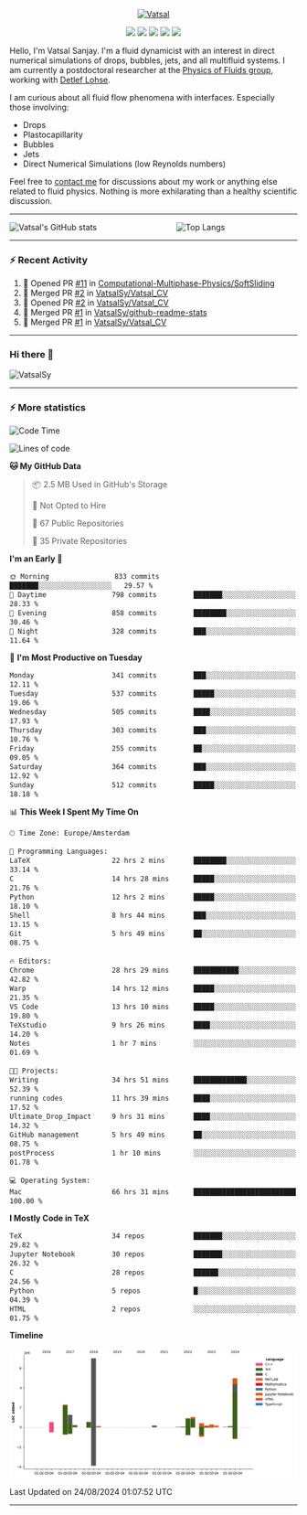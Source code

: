 <center>

[<img alt="Vatsal" width="200px" src="https://www.dropbox.com/s/dxyybgtblo8er6h/Logo_Vatsal_Vector.png?raw=1">](https://www.vatsalsanjay.com)

[<img src="https://img.shields.io/badge/googlescholar-4285F4?&style=for-the-badge&logo=googlescholar&logoColor=white">](https://scholar.google.com/citations?hl=en&user=67aQviYAAAAJ)
[<img src="https://img.shields.io/static/v1.svg?&style=for-the-badge&logo=ResearchGate&label=&message=ResearchGate&logoColor=white&color=green">](https://www.researchgate.net/profile/Vatsal-Sanjay-2)
[<img src="https://img.shields.io/badge/twitter-1DA1F2?&style=for-the-badge&logo=twitter&logoColor=white">](https://twitter.com/VatsalSanjay)
[<img src="https://img.shields.io/badge/linkedin-0A66C2?&style=for-the-badge&logo=linkedin">](https://www.linkedin.com/in/vatsalsanjay/)
[<img src="https://img.shields.io/badge/orcid-A6CE39?&style=for-the-badge&logo=orcid&logoColor=white">](https://orcid.org/0000-0002-4293-6099)

</center>

Hello, I'm Vatsal Sanjay. I'm a fluid dynamicist with an interest in direct numerical simulations of drops, bubbles, jets, and all multifluid systems. I am currently a postdoctoral researcher at the [Physics of Fluids group](https://pof.tnw.utwente.nl), working with [Detlef Lohse](https://en.wikipedia.org/wiki/Detlef_Lohse). 

I am curious about all fluid flow phenomena with interfaces. Especially those involving:

- Drops
- Plastocapillarity
- Bubbles
- Jets
- Direct Numerical Simulations (low Reynolds numbers)

Feel free to [contact me](mailto:contact@vatsalsanjay.com) for discussions about my work or anything else related to fluid physics. Nothing is more exhilarating than a healthy scientific discussion.

<!-- ![Vatsal's GitHub stats](https://github-readme-stats-xi-wine-74.vercel.app/api?username=VatsalSy&show_icons=true&theme=vision-friendly-dark)

![Top Langs](https://github-readme-stats-xi-wine-74.vercel.app/api/top-langs/?username=VatsalSy&layout=compact&theme=vision-friendly-dark) -->

---
<div style="display: flex; justify-content: space-between;">
    <img src="https://github-readme-stats-xi-wine-74.vercel.app/api?username=VatsalSy&show_icons=true&theme=vision-friendly-dark" alt="Vatsal's GitHub stats" style="width: 55%;">
    <img src="https://github-readme-stats-xi-wine-74.vercel.app/api/top-langs/?username=VatsalSy&layout=compact&theme=vision-friendly-dark" alt="Top Langs" style="width: 42%;">
</div>

---

### :zap: Recent Activity

<!--START_SECTION:activity-->
1. 💪 Opened PR [#11](https://github.com/Computational-Multiphase-Physics/SoftSliding/pull/11) in [Computational-Multiphase-Physics/SoftSliding](https://github.com/Computational-Multiphase-Physics/SoftSliding)
2. 🎉 Merged PR [#2](https://github.com/VatsalSy/Vatsal_CV/pull/2) in [VatsalSy/Vatsal_CV](https://github.com/VatsalSy/Vatsal_CV)
3. 💪 Opened PR [#2](https://github.com/VatsalSy/Vatsal_CV/pull/2) in [VatsalSy/Vatsal_CV](https://github.com/VatsalSy/Vatsal_CV)
4. 🎉 Merged PR [#1](https://github.com/VatsalSy/github-readme-stats/pull/1) in [VatsalSy/github-readme-stats](https://github.com/VatsalSy/github-readme-stats)
5. 🎉 Merged PR [#1](https://github.com/VatsalSy/Vatsal_CV/pull/1) in [VatsalSy/Vatsal_CV](https://github.com/VatsalSy/Vatsal_CV)
<!--END_SECTION:activity-->
---

### Hi there 👋
<p align="left"> <img src="https://komarev.com/ghpvc/?username=VatsalSy&label=Profile%20views&color=orange&style=for-the-badge" alt="VatsalSy" /> </p>

---
### :zap: More statistics

<!--START_SECTION:waka-->
![Code Time](http://img.shields.io/badge/Code%20Time-217%20hrs%2047%20mins-blue)

![Lines of code](https://img.shields.io/badge/From%20Hello%20World%20I%27ve%20Written-20.3%20million%20lines%20of%20code-blue)

**🐱 My GitHub Data** 

> 📦 2.5 MB Used in GitHub's Storage 
 > 
> 🚫 Not Opted to Hire
 > 
> 📜 67 Public Repositories 
 > 
> 🔑 35 Private Repositories 
 > 
**I'm an Early 🐤** 

```text
🌞 Morning                833 commits         ███████░░░░░░░░░░░░░░░░░░   29.57 % 
🌆 Daytime                798 commits         ███████░░░░░░░░░░░░░░░░░░   28.33 % 
🌃 Evening                858 commits         ████████░░░░░░░░░░░░░░░░░   30.46 % 
🌙 Night                  328 commits         ███░░░░░░░░░░░░░░░░░░░░░░   11.64 % 
```
📅 **I'm Most Productive on Tuesday** 

```text
Monday                   341 commits         ███░░░░░░░░░░░░░░░░░░░░░░   12.11 % 
Tuesday                  537 commits         █████░░░░░░░░░░░░░░░░░░░░   19.06 % 
Wednesday                505 commits         ████░░░░░░░░░░░░░░░░░░░░░   17.93 % 
Thursday                 303 commits         ███░░░░░░░░░░░░░░░░░░░░░░   10.76 % 
Friday                   255 commits         ██░░░░░░░░░░░░░░░░░░░░░░░   09.05 % 
Saturday                 364 commits         ███░░░░░░░░░░░░░░░░░░░░░░   12.92 % 
Sunday                   512 commits         █████░░░░░░░░░░░░░░░░░░░░   18.18 % 
```


📊 **This Week I Spent My Time On** 

```text
🕑︎ Time Zone: Europe/Amsterdam

💬 Programming Languages: 
LaTeX                    22 hrs 2 mins       ████████░░░░░░░░░░░░░░░░░   33.14 % 
C                        14 hrs 28 mins      █████░░░░░░░░░░░░░░░░░░░░   21.76 % 
Python                   12 hrs 2 mins       █████░░░░░░░░░░░░░░░░░░░░   18.10 % 
Shell                    8 hrs 44 mins       ███░░░░░░░░░░░░░░░░░░░░░░   13.15 % 
Git                      5 hrs 49 mins       ██░░░░░░░░░░░░░░░░░░░░░░░   08.75 % 

🔥 Editors: 
Chrome                   28 hrs 29 mins      ███████████░░░░░░░░░░░░░░   42.82 % 
Warp                     14 hrs 12 mins      █████░░░░░░░░░░░░░░░░░░░░   21.35 % 
VS Code                  13 hrs 10 mins      █████░░░░░░░░░░░░░░░░░░░░   19.80 % 
TeXstudio                9 hrs 26 mins       ████░░░░░░░░░░░░░░░░░░░░░   14.20 % 
Notes                    1 hr 7 mins         ░░░░░░░░░░░░░░░░░░░░░░░░░   01.69 % 

🐱‍💻 Projects: 
Writing                  34 hrs 51 mins      █████████████░░░░░░░░░░░░   52.39 % 
running codes            11 hrs 39 mins      ████░░░░░░░░░░░░░░░░░░░░░   17.52 % 
Ultimate_Drop_Impact     9 hrs 31 mins       ████░░░░░░░░░░░░░░░░░░░░░   14.32 % 
GitHub management        5 hrs 49 mins       ██░░░░░░░░░░░░░░░░░░░░░░░   08.75 % 
postProcess              1 hr 10 mins        ░░░░░░░░░░░░░░░░░░░░░░░░░   01.78 % 

💻 Operating System: 
Mac                      66 hrs 31 mins      █████████████████████████   100.00 % 
```

**I Mostly Code in TeX** 

```text
TeX                      34 repos            ███████░░░░░░░░░░░░░░░░░░   29.82 % 
Jupyter Notebook         30 repos            ███████░░░░░░░░░░░░░░░░░░   26.32 % 
C                        28 repos            ██████░░░░░░░░░░░░░░░░░░░   24.56 % 
Python                   5 repos             █░░░░░░░░░░░░░░░░░░░░░░░░   04.39 % 
HTML                     2 repos             ░░░░░░░░░░░░░░░░░░░░░░░░░   01.75 % 
```



**Timeline**

![Lines of Code chart](https://raw.githubusercontent.com/VatsalSy/VatsalSy/main/assets/bar_graph.png)


 Last Updated on 24/08/2024 01:07:52 UTC
<!--END_SECTION:waka-->
---
